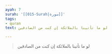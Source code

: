 ```yaml
---
ayah: 7
surah: '[[015-Surah|سورة]]'
tags:
- quran
text: لو ما تأتينا بالملائكة إن كنت من الصادقين

---
```

> لو ما تأتينا بالملائكة إن كنت من الصادقين
